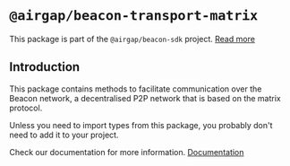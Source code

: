 # `@airgap/beacon-transport-matrix`

This package is part of the `@airgap/beacon-sdk` project. [Read more](https://github.com/airgap-it/beacon-sdk)

## Introduction

This package contains methods to facilitate communication over the Beacon network, a decentralised P2P network that is based on the matrix protocol.

Unless you need to import types from this package, you probably don't need to add it to your project.

Check our documentation for more information. [Documentation](https://docs.walletbeacon.io)
